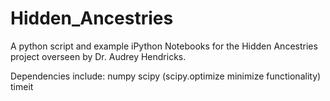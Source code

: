# Hidden_Ancestries
A python script and example iPython Notebooks for the Hidden Ancestries project overseen by Dr. Audrey Hendricks.

Dependencies include:
numpy
scipy (scipy.optimize minimize functionality)
timeit

